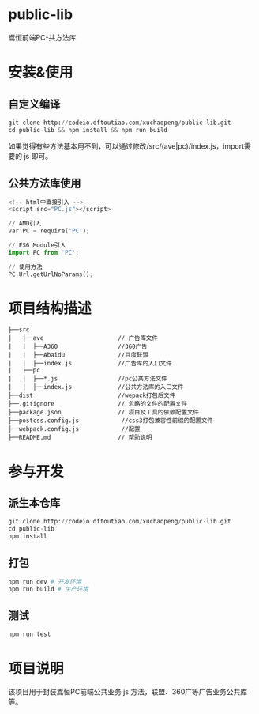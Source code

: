 # public-lib

嵩恒前端PC-共方法库

# 安装&使用

## 自定义编译

```python
git clone http://codeio.dftoutiao.com/xuchaopeng/public-lib.git
cd public-lib && npm install && npm run build
```
如果觉得有些方法基本用不到，可以通过修改/src/(ave|pc)/index.js，import需要的 js 即可。

## 公共方法库使用
```python
<!-- html中直接引入 -->
<script src="PC.js"></script>
```
```python
// AMD引入
var PC = require('PC');

// ES6 Module引入
import PC from 'PC';

// 使用方法
PC.Url.getUrlNoParams();
```
# 项目结构描述

```
├──src
|   ├──ave                     // 广告库文件
|   |  ├──A360                 //360广告
|   |  ├──Abaidu               //百度联盟
|   |  ├──index.js             //广告库的入口文件
|   ├──pc
|   |  ├──*.js                 //pc公共方法文件
|   |  ├──index.js             //公共方法库的入口文件
├──dist                        //wepack打包后文件 
├──.gitignore                  // 忽略的文件的配置文件
├──package.json                // 项目及工具的依赖配置文件
├──postcss.config.js            //css3打包兼容性前缀的配置文件
├──webpack.config.js            //配置
├──README.md                   // 帮助说明
```

# 参与开发

## 派生本仓库

```python
git clone http://codeio.dftoutiao.com/xuchaopeng/public-lib.git
cd public-lib
npm install
```
## 打包
```python
npm run dev # 开发环境
npm run build # 生产环境
```

## 测试
```python
npm run test
```
# 项目说明

该项目用于封装嵩恒PC前端公共业务 js 方法，联盟、360广等广告业务公共库等。

